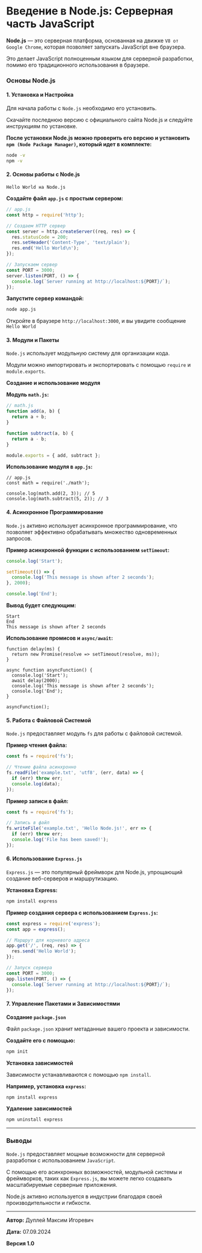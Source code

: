 # Введение в Node.js: Серверная часть JavaScript

**Node.js** — это серверная платформа, основанная на движке `V8 от Google Chrome`, которая позволяет запускать JavaScript вне браузера.

Это делает JavaScript полноценным языком для серверной разработки, помимо его традиционного использования в браузере.

### Основы Node.js

#### 1. Установка и Настройка

Для начала работы с `Node.js` необходимо его установить.

Скачайте последнюю версию с официального сайта Node.js и следуйте инструкциям по установке.

**После установки Node.js можно проверить его версию и установить `npm (Node Package Manager)`, который идет в комплекте:**

```bash
node -v
npm -v
```

#### 2. Основы работы с Node.js

`Hello World на Node.js`

**Создайте файл `app.js` с простым сервером:**

```javascript
// app.js
const http = require('http');

// Создаем HTTP сервер
const server = http.createServer((req, res) => {
  res.statusCode = 200;
  res.setHeader('Content-Type', 'text/plain');
  res.end('Hello World\n');
});

// Запускаем сервер
const PORT = 3000;
server.listen(PORT, () => {
  console.log(`Server running at http://localhost:${PORT}/`);
});
```

**Запустите сервер командой:**

```bash
node app.js
```

Откройте в браузере `http://localhost:3000`, и вы увидите сообщение `Hello World`

#### 3. Модули и Пакеты

`Node.js` использует модульную систему для организации кода.

Модули можно импортировать и экспортировать с помощью `require` и `module.exports`.

**Создание и использование модуля**

**Модуль `math.js`:**

```javascript
// math.js
function add(a, b) {
  return a + b;
}

function subtract(a, b) {
  return a - b;
}

module.exports = { add, subtract };
```

**Использование модуля в `app.js`:**

```
// app.js
const math = require('./math');

console.log(math.add(2, 3)); // 5
console.log(math.subtract(5, 2)); // 3
```

#### 4. Асинхронное Программирование

`Node.js` активно использует асинхронное программирование, что позволяет эффективно обрабатывать множество одновременных запросов.

**Пример асинхронной функции с использованием `setTimeout`:**

```javascript
console.log('Start');

setTimeout(() => {
  console.log('This message is shown after 2 seconds');
}, 2000);

console.log('End');
```

**Вывод будет следующим:**

```
Start
End
This message is shown after 2 seconds
```

**Использование промисов и `async/await`:**

```
function delay(ms) {
  return new Promise(resolve => setTimeout(resolve, ms));
}

async function asyncFunction() {
  console.log('Start');
  await delay(2000);
  console.log('This message is shown after 2 seconds');
  console.log('End');
}

asyncFunction();
```

#### 5. Работа с Файловой Системой

`Node.js` предоставляет модуль `fs` для работы с файловой системой.

**Пример чтения файла:**

```javascript
const fs = require('fs');

// Чтение файла асинхронно
fs.readFile('example.txt', 'utf8', (err, data) => {
  if (err) throw err;
  console.log(data);
});
```

**Пример записи в файл:**

```javascript
const fs = require('fs');

// Запись в файл
fs.writeFile('example.txt', 'Hello Node.js!', err => {
  if (err) throw err;
  console.log('File has been saved!');
});
```

#### 6. Использование `Express.js`

`Express.js` — это популярный фреймворк для Node.js, упрощающий создание веб-серверов и маршрутизацию.

**Установка Express:**

```bash
npm install express
```

**Пример создания сервера с использованием `Express.js`:**

```javascript
const express = require('express');
const app = express();

// Маршрут для корневого адреса
app.get('/', (req, res) => {
  res.send('Hello World');
});

// Запуск сервера
const PORT = 3000;
app.listen(PORT, () => {
  console.log(`Server running at http://localhost:${PORT}/`);
});
```

#### 7. Управление Пакетами и Зависимостями

**Создание `package.json`**

Файл `package.json` хранит метаданные вашего проекта и зависимости.

**Создайте его с помощью:**

```bash
npm init
```

**Установка зависимостей**

Зависимости устанавливаются с помощью `npm install`.

**Например, установка `express`:**

```bash
npm install express
```

**Удаление зависимостей**

```bash
npm uninstall express
```

---

### Выводы

`Node.js` предоставляет мощные возможности для серверной разработки с использованием `JavaScript`.

С помощью его асинхронных возможностей, модульной системы и фреймворков, таких как `Express.js`, вы можете легко создавать масштабируемые серверные приложения.

Node.js активно используется в индустрии благодаря своей производительности и гибкости.

---

**Автор:** Дуплей Максим Игоревич

**Дата:** 07.09.2024

**Версия 1.0**
